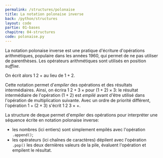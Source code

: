 ```yaml
---
permalink: /structures/polonaise
title: La notation polonaise inverse
back: /python/structures
layout: code
partie: 01-bases
chapitre: 04-structures
code: polonaise.py
---
```


La notation polonaise inverse est une pratique d'écriture d'opérations arithmétiques, populaire dans les années 1960, qui permet de ne pas utiliser de parenthèses. Les opérateurs arithmétiques sont utilisés en position *suffixe*.

On écrit alors $1\;2\;+$ au lieu de $1 + 2$.

Cette notation permet d'*empiler* des opérations et des résultats intermédiaires. Ainsi, on écrira $1\;2 + 3\;\times$ pour $(1 + 2) \times 3$: le résultat intermédiaire de l'opération $(1 + 2)$ est *empilé* avant d'être utilisé dans l'opération de multiplication suivante. Avec un ordre de priorité différent, l'opération $1+(2\times 3)$ s'écrit $1\;2\;3\times+$.

La structure de deque permet d'empiler des opérations pour interpréter une séquence écrite en notation polonaise inverse:
- les nombres (ici entiers) sont simplement empilés avec l'opération `.append()`;
- les opérateurs (ici chaînes de caractères) dépilent avec l'opération `.pop()` les deux dernières valeurs de la pile, évaluent l'opération et empilent le résultat.
